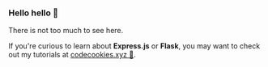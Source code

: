 ### Hello hello 👋

There is not too much to see here.

If you're curious to learn about **Express.js** or **Flask**, you may want to check out my tutorials at [codecookies.xyz 🍪](https://codecookies.xyz).
